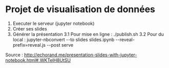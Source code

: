 # Projet de visualisation de données

1. Executer le serveur (jupyter notebook)
2. Créer ses slides
3. Générer la présentation
3.1 Pour mise en ligne : ./publish.sh
3.2 Pour du local : jupyter-nbconvert --to slides slides.ipynb --reveal-prefix=reveal.js --post serve
  
Source : http://echorand.me/presentation-slides-with-jupyter-notebook.html#.WKTelH8UtSU
